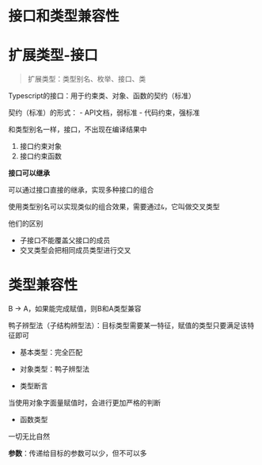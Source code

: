 # 接口和类型兼容性

# 扩展类型-接口

> 扩展类型：类型别名、枚举、接口、类

Typescript的接口：用于约束类、对象、函数的契约（标准）

契约（标准）的形式：
    - API文档，弱标准
    - 代码约束，强标准

和类型别名一样，接口，不出现在编译结果中

1. 接口约束对象
2. 接口约束函数

**接口可以继承**

可以通过接口直接的继承，实现多种接口的组合

使用类型别名可以实现类似的组合效果，需要通过```&```，它叫做交叉类型

他们的区别
- 子接口不能覆盖父接口的成员
- 交叉类型会把相同成员类型进行交叉

# 类型兼容性

B -> A，如果能完成赋值，则B和A类型兼容

鸭子辨型法（子结构辨型法）：目标类型需要某一特征，赋值的类型只要满足该特征即可

- 基本类型：完全匹配
- 对象类型：鸭子辨型法

- 类型断言

当使用对象字面量赋值时，会进行更加严格的判断

- 函数类型

一切无比自然

**参数**：传递给目标的参数可以少，但不可以多